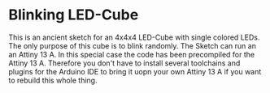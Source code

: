 # Blinking LED-Cube

This is an ancient sketch for an 4x4x4 LED-Cube with single colored LEDs. The only purpose of this cube is to blink randomly. The Sketch can run an an Attiny 13 A. In this special case the code has been precompiled for the Attiny 13 A. Therefore you don't have to install several toolchains and plugins for the Arduino IDE to bring it uopn your own Attiny 13 A if you want to rebuild this whole thing.


